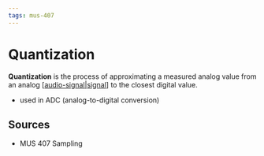 ```yaml
---
tags: mus-407
---
```


# Quantization

**Quantization** is the process of approximating a measured analog value from an analog [[audio-signal|signal]] to the closest digital value.

- used in ADC (analog-to-digital conversion)

## Sources

- MUS 407 Sampling

[//begin]: # "Autogenerated link references for markdown compatibility"
[audio-signal|signal]: audio-signal "Audio Signal"
[//end]: # "Autogenerated link references"
